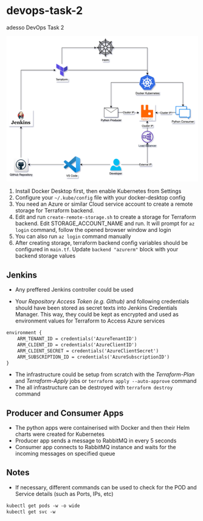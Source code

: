 # devops-task-2
adesso DevOps Task 2

![alt text](devops-task-2-diagram.png)

1. Install Docker Desktop first, then enable Kubernetes from Settings
2. Configure your ```~/.kube/config``` file with your docker-desktop config
2. You need an Azure or similar Cloud service account to create a remote storage for Terraform backend.
3. Edit and run ```create-remote-storage.sh``` to create a storage for Terraform backend. Edit STORAGE_ACCOUNT_NAME and run. It will prompt for ```az login``` command, follow the opened browser window and login
4. You can also run ```az login``` command manually
5. After creating storage, terraform backend config variables should be configured in ```main.tf```. Update ```backend "azurerm"``` block with your backend storage values


## Jenkins ##
- Any preffered Jenkins controller could be used 

- Your *Repository Access Token (e.g. Github)* and following credentials should have been stored as secret texts into Jenkins Credentials Manager. This way, they could be kept as encrypted and used as environment values for Terraform to Access Azure services

```
environment {
    ARM_TENANT_ID = credentials('AzureTenantID')
    ARM_CLIENT_ID = credentials('AzureClientID')
    ARM_CLIENT_SECRET = credentials('AzureClientSecret')
    ARM_SUBSCRIPTION_ID = credentials('AzureSubscriptionID')
}
```

- The infrastructure could be setup from scratch with the *Terraform-Plan* and *Terraform-Apply* jobs or ```terraform apply --auto-approve``` command
- The all infrastructure can be destroyed with ```terraform destroy``` command


## Producer and Consumer Apps ##
- The python apps were containerised with Docker and then their Helm charts were created for Kubernetes
- Producer app sends a message to RabbitMQ in every 5 seconds
- Consumer app connects to RabbitMQ instance and waits for the incoming messages on specified queue 

## Notes ##
- If necessary, different commands can be used to check for the POD and Service details (such as Ports, IPs, etc)
```
kubectl get pods -w -o wide
kubectl get svc -w
```
